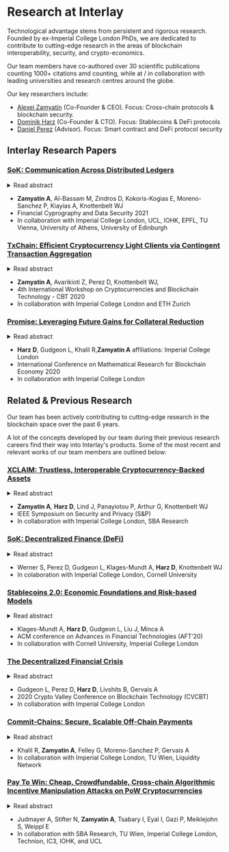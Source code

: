 # Research at Interlay

Technological advantage stems from persistent and rigorous research.
Founded by ex-Imperial College London PhDs, we are dedicated to contribute to cutting-edge research in the areas of  blockchain interoperability, security, and crypto-economics.

Our team members have co-authored over 30 scientific publications counting 1000+ citations amd counting, while at / in collaboration with leading universities and research centres around the globe.

Our key researchers include:
- [Alexei Zamyatin](https://scholar.google.com/citations?user=BJDPyu0AAAAJ&hl=en&oi=ao) (Co-Founder & CEO). Focus: Cross-chain protocols & blockchain security.
- [Dominik Harz](https://scholar.google.com/citations?user=s6Km5yQAAAAJ&hl=en&oi=ao) (Co-Founder & CTO). Focus: Stablecoins & DeFi protocols
- [Daniel Perez](https://scholar.google.com/citations?user=W2XsCqwAAAAJ&hl=en&oi=ao) (Advisor). Focus: Smart contract and DeFi protocol security

## Interlay Research Papers

### [SoK: Communication Across Distributed Ledgers](https://eprint.iacr.org/2019/1128.pdf)

<details>
  <summary>Read abstract</summary>
   Since the inception of Bitcoin, a plethora of distributed ledgers differing in design and purpose has been created. While by design, blockchains provide no means to securely communicate with external systems, numerous attempts towards trustless cross-chain communication have been proposed over the years. Today, cross-chain communication (CCC) plays a fundamental role in cryptocurrency exchanges, scalability efforts via sharding, extension of existing systems through sidechains, and bootstrapping of new blockchains. Unfortunately, existing proposals are designed ad-hoc for specific use-cases, making it hard to gain confidence in their correctness and composability.

   We provide the first systematic exposition of cross-chain communication protocols. We formalize the underlying research problem and show that CCC is impossible without a trusted third party, contrary to common beliefs in the blockchain community. With this result in mind, we develop a framework to design new and evaluate existing CCC protocols, focusing on the inherent trust assumptions thereof, and derive a classification covering the field of cross-chain communication to date. We conclude by discussing open challenges for CCC research and the implications of interoperability on the security and privacy of blockchains.
</details>

- **Zamyatin A**, Al-Bassam M, Zindros D, Kokoris-Kogias E, Moreno-Sanchez P, Kiayias A, Knottenbelt WJ
- Financial Cyprography and Data Security 2021
- In collaboration with Imperial College London, UCL, IOHK, EPFL, TU Vienna, University of Athens, University of Edinburgh

### [TxChain: Efficient Cryptocurrency Light Clients via Contingent Transaction Aggregation](https://eprint.iacr.org/2020/580.pdf)

<details>
  <summary>Read abstract</summary>
   Cryptocurrency light- or simplified payment verification (SPV) clients allow nodes with limited resources to efficiently verify execution of payments. Instead of downloading the entire blockchain, only block headers and selected transactions are stored. Still, the storage and bandwidth cost, linear in blockchain size, remain non-negligible, especially for smart contracts and mobile devices: as of April 2020, these amount to 50 MB in Bitcoin and 5 GB in Ethereum.

   Recently, two improved sublinear light clients were proposed: to validate the blockchain, NIPoPoWs and FlyClient only download a polylogarithmic number of block headers, sampled at random. The actual verification of payments, however, remains costly: for each verified transaction, the corresponding block must too be downloaded. This yields NIPoPoWs and FlyClient only effective under low transaction volumes.

   We present TxChain, a novel mechanism to maintain efficiency of light clients even under high transaction volumes. Specifically, we introduce the concept of contingent transaction aggregation, where proving inclusion of a single contingent transaction implicitly proves that n other transactions exist in the blockchain. To verify n payments, TxChain requires a only single transaction in the best (n≤c), and n/c+logc(n) transactions in the worst case (n>c). We deploy TxChain on Bitcoin without consensus changes and implement a soft fork for Ethereum. To demonstrate effectiveness in the cross-chain setting, we implement TxChain as a smart contract on Ethereum to efficiently verify Bitcoin payments.
</details>

- **Zamyatin A**, Avarikioti Z, Perez D, Knottenbelt WJ,
- 4th International Workshop on Cryptocurrencies and Blockchain Technology - CBT 2020
- In collaboration with Imperial College London and ETH Zurich

### [Promise: Leveraging Future Gains for Collateral Reduction](https://eprint.iacr.org/2020/532.pdf)

<details>
  <summary>Read abstract</summary>
   Collateral employed in cryptoeconomic protocols protects against the misbehavior of economically rational agents, compensating honest users for damages and punishing misbehaving parties. The introduction of collateral, however, carries three disadvantages: (i) requiring agents to lock up a substantial amount of collateral can be an entry barrier, limiting the set of candidates to wealthy agents; (ii) affected agents incur ongoing opportunity costs as the collateral cannot be utilized elsewhere; and (iii) users wishing to interact with an agent on a frequent basis (e.g., with a service provider to facilitate second-layer payments), have to ensure the correctness of each interaction individually instead of subscribing to a service period in which interactions are secured by the underlying collateral.

   We present Promise, a subscription mechanism to decrease the initial capital requirements of economically rational service providers in cryptoeconomic protocols. The mechanism leverages future income (such as service fees) prepaid by users to reduce the collateral actively locked up by service providers, while sustaining secure operation of the protocol. Promise is applicable in the context of multiple service providers competing for users. We provide a model for evaluating its effectiveness and argue its security. Demonstrating Promise's applicability, we discuss how Promise can be integrated into a cross-chain interoperability protocol, XCLAIM, and a second-layer scaling protocol, NOCUST. Last, we present an implementation of the protocol on Ethereum showing that all functions of the protocol can be implemented in constant time complexity and Promise only adds USD 0.05 for a setup per user and service provider and USD 0.01 per service delivery during the subscription period.
</details>

- **Harz D**, Gudgeon L, Khalil R,**Zamyatin A**
  affiliations: Imperial College London
- International Conference on Mathematical Research for Blockchain Economy 2020
- In collaboration with Imperial College London

## Related & Previous Research

Our team has been actively contributing to cutting-edge research in the blockchain space over the past 6 years.

A lot of the concepts developed by our team during their previous research careers find their way into Interlay's products. Some of the most recent and relevant works of our team members are outlined below:

### [XCLAIM: Trustless, Interoperable Cryptocurrency-Backed Assets](https://eprint.iacr.org/2018/643.pdf)
<details>
  <summary>Read abstract</summary>
Building trustless cross-blockchain trading protocols is challenging. Centralized exchanges thus remain the preferred route to execute transfers across blockchains. However, these services require trust and therefore undermine the very nature of the blockchains on which they operate. To overcome this, several decentralized exchanges have recently emerged which offer support for atomic cross-chain swaps (ACCS). ACCS enable the trustless exchange of cryptocurrencies across blockchains, and are the only known mechanism to do so. However, ACCS suffer significant limitations; they are slow, inefficient and costly, meaning that they are rarely used in practice.

We present XCLAIM: the first generic framework for achieving trustless and efficient cross-chain exchanges using cryptocurrency-backed assets (CbAs). XCLAIM offers protocols for issuing, transferring, swapping and redeeming CbAs securely in a non-interactive manner on existing blockchains. We instantiate XCLAIM between Bitcoin and Ethereum and evaluate our implementation; it costs less than USD 0.50 to issue an arbitrary amount of Bitcoin-backed tokens on Ethereum. We show XCLAIM is not only faster, but also significantly cheaper than atomic cross-chain swaps. Finally, XCLAIM is compatible with the majority of existing blockchains without modification, and enables several novel cryptocurrency applications, such as cross-chain payment channels and efficient multi-party swaps.
</details>

- **Zamyatin A**, **Harz D**, Lind J, Panayiotou P, Arthur G,  Knottenbelt WJ
- IEEE Symposium on Security and Privacy (S&P)
- In collaboration with Imperial College London, SBA Research

### [SoK: Decentralized Finance (DeFi)](https://arxiv.org/abs/2101.08778)

<details>
  <summary>Read abstract</summary>
Decentralized Finance (DeFi), a blockchain powered peer-to-peer financial system, is mushrooming. One and a half years ago the total value locked in DeFi systems was approximately 700m USD, now, as of September 2021, it stands at around 100bn USD. The frenetic evolution of the ecosystem has created challenges in understanding the basic principles of these systems and their security risks. In this Systematization of Knowledge (SoK) we delineate the DeFi ecosystem along the following axes: its primitives, its operational protocol types and its security. We provide a distinction between technical security, which has a healthy literature, and economic security, which is largely unexplored, connecting the latter with new models and thereby synthesizing insights from computer science, economics and finance. Finally, we outline the open research challenges in the ecosystem across these security types.
</details>

- Werner S, Perez D, Gudgeon L, Klages-Mundt A, **Harz D**, Knottenbelt WJ
- In colaboration with Imperial College London, Cornell University

### [Stablecoins 2.0: Economic Foundations and Risk-based Models](https://arxiv.org/pdf/2006.12388.pdf)
<details>
  <summary>Read abstract</summary>
Stablecoins are one of the most widely capitalized type of cryptocurrency. However, their risks vary significantly according to their design and are often poorly understood. We seek to provide a sound foundation for stablecoin theory, with a risk-based functional characterization of the economic structure of stablecoins. First, we match existing economic models to the disparate set of custodial systems. Next, we characterize the unique risks that emerge in non-custodial stablecoins and develop a model framework that unifies existing models from economics and computer science. We further discuss how this modeling framework is applicable to a wide array of cryptoeconomic systems, including cross-chain protocols, collateralized lending, and decentralized exchanges. These unique risks yield unanswered research questions that will form the crux of research in decentralized finance going forward.
</details>

- Klages-Mundt A, **Harz D**, Gudgeon L, Liu J, Minca A
- ACM conference on Advances in Financial Technologies (AFT’20)
- In collaboration with Cornell University, Imperial College London

### [The Decentralized Financial Crisis](https://arxiv.org/pdf/2002.08099.pdf)
<details>
  <summary>Read abstract</summary>
The Global Financial Crisis of 2008, caused by the accumulation of excessive financial risk, inspired Satoshi Nakamoto to create Bitcoin. Now, more than ten years later, Decentralized Finance (DeFi), a peer-to-peer financial paradigm which leverages blockchain-based smart contracts to ensure its integrity and security, contains over 702m USD of capital as of April 15th, 2020. As this ecosystem develops, it is at risk of the very sort of financial meltdown it is supposed to be preventing. In this paper we explore how design weaknesses and price fluctuations in DeFi protocols could lead to a DeFi crisis. We focus on DeFi lending protocols as they currently constitute most of the DeFi ecosystem with a 76% market share by capital as of April 15th, 2020.
First, we demonstrate the feasibility of attacking Maker's governance design to take full control of the protocol, the largest DeFi protocol by market share, which would have allowed the theft of 0.5bn USD of collateral and the minting of an unlimited supply of DAI tokens. In doing so, we present a novel strategy utilizing so-called flash loans that would have in principle allowed the execution of the governance attack in just two transactions and without the need to lock any assets. Approximately two weeks after we disclosed the attack details, Maker modified the governance parameters mitigating the attack vectors. Second, we turn to a central component of financial risk in DeFi lending protocols. Inspired by stress-testing as performed by central banks, we develop a stress-testing framework for a stylized DeFi lending protocol, focusing our attention on the impact of a drying-up of liquidity on protocol solvency. Based on our parameters, we find that with sufficiently illiquidity a lending protocol with a total debt of 400m USD could become undercollateralized within 19 days.
</details>

- Gudgeon L, Perez D, **Harz D**, Livshits B, Gervais A
- 2020 Crypto Valley Conference on Blockchain Technology (CVCBT)
- In collaboration with Imperial College London

### [Commit-Chains: Secure, Scalable Off-Chain Payments](https://eprint.iacr.org/2018/642.pdf)
<details>
  <summary>Read abstract</summary>
Current permissionless blockchains suffer from scalability limitations. To scale without changing the underlying blockchain, one avenue is to lock funds into blockchain smart-contracts (collateral) and enact transactions outside, or off- the blockchain, via accountable peer-to-peer messages. Disputes among peers are resolved with appropriate collateral redistribution on the blockchain. In this work we lay the foundations for commit-chains, a novel off-chain scaling solution for existing blockchains where an untrusted and non-custodial operator commits the state of its user account balances via constant-sized, periodic checkpoints. Users dispute operator misbehavior via a smart contract. The commit-chain paradigm enables for the first time that off-chain users can receive payments while being offline. Moreover, locked funds can be managed efficiently at constant communication costs, alleviating collateral fragmentation.

We instantiate two account-based commit-chain constructions: NOCUST, based on a cost-effective challenge-response dispute mechanism; and NOCUST-ZKP, which provides provably correct operation via zkSNARKs. These constructions offer a trade-off between correctness, verification, and efficiency while both are practical and ensure key properties such as balance safety; that is, no honest user loses coins. We implemented both constructions on a smart contract enabled blockchain. Our evaluation demonstrates that NOCUST's operational costs in terms of computation and communication scale logarithmically in the number of users and transactions, and allow very efficient lightweight clients (a user involved in e.g. 100 daily transactions only needs to store a constant 46 kb of data, allowing secure payments even on mobile devices). NOCUST is operational in production since March 2019.
</details>

- Khalil R, **Zamyatin A**, Felley G, Moreno-Sanchez P, Gervais A
- In collaboration with Imperial College London, TU Wien, Liquidity Network

### [Pay To Win: Cheap, Crowdfundable, Cross-chain Algorithmic Incentive Manipulation Attacks on PoW Cryptocurrencies](https://eprint.iacr.org/2019/775.pdf)
<details>
  <summary>Read abstract</summary>
In this paper we extend the attack landscape of bribing attacks on cryptocurrencies by presenting a new method, which we call Pay-To-Win (P2W). To the best of our knowledge, it is the first approach capable of facilitating double-spend collusion across different blockchains. Moreover, our technique can also be used to specifically incentivize transaction exclusion or (re)ordering. For our construction we rely on smart contracts to render the payment and receipt of bribes trustless for the briber as well as the bribee. Attacks using our approach are operated and financed out-of-band i.e., on a funding cryptocurrency, while the consequences are induced in a different target cryptocurrency. Hereby, the main requirement is that smart contracts on the funding cryptocurrency are able to verify consensus rules of the target. For a concrete instantiation of our P2W method, we choose Bitcoin as a target and Ethereum as a funding cryptocurrency. Our P2W method is designed in a way that reimburses collaborators even in the case of an unsuccessful attack. Interestingly, this actually renders our approach approximately one order of magnitude cheaper than comparable bribing techniques (e.g., the whale attack). We demonstrate the technical feasibility of P2W attacks through publishing all relevant artifacts of this paper, ranging from calculations of success probabilities to a fully functional proof-of-concept implementation, consisting of an Ethereum smart contract and a Python client.
</details>

- Judmayer A, Stifter N, **Zamyatin A**, Tsabary I, Eyal I, Gazi P, Meiklejohn S, Weippl E
- In collaboration with SBA Research, TU Wien, Imperial College London, Technion, IC3, IOHK, and UCL
